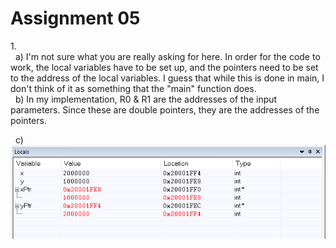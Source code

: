 # Assignment 05

1\.  
&nbsp;&nbsp;a) I'm not sure what you are really asking for here.  In order for the code to work, the local variables have to be set up, and the pointers need to be set to the address of the local variables.  I guess that while this is done in main, I don't think of it as something that the "main" function does.  
&nbsp;&nbsp;b)  In my implementation, R0 & R1 are the addresses of the input parameters.  Since these are double pointers, they are the addresses of the pointers.  
  
&nbsp;&nbsp;c) ![Screen Shot of device](brettGrantSS02.png "Pointer Swap")

	
